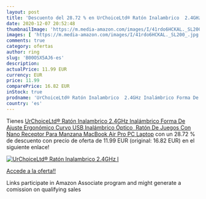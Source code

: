 ```yaml
---
layout: post
title: 'Descuento del 28.72 % en UrChoiceLtd® Ratón Inalambrico  2.4GHz I'
date: 2020-12-07 20:52:48
thumbnailImage: 'https://m.media-amazon.com/images/I/41rdo6HCKAL._SL200_.jpg'
images: [ 'https://m.media-amazon.com/images/I/41rdo6HCKAL._SL200_.jpg' ]
comments: true
category: ofertas
author: ring
slug: 'B00OSX5AJ6-es'
description:
actualPrice: 11.99 EUR
currency: EUR
price: 11.99
comparePrice: 16.82 EUR
inStock: true
prodname: 'UrChoiceLtd® Ratón Inalambrico  2.4GHz Inalámbrico Forma De Ajuste Ergonómico Curvo USB Inalámbrico Óptico  Ratón De Juegos Con Nano Receptor Para Manzana MacBook Air Pro PC Laptop'
country: 'es'
---
```


Tienes [UrChoiceLtd® Ratón Inalambrico  2.4GHz Inalámbrico Forma De Ajuste Ergonómico Curvo USB Inalámbrico Óptico  Ratón De Juegos Con Nano Receptor Para Manzana MacBook Air Pro PC Laptop](https://www.amazon.es/dp/B00OSX5AJ6/?tag=tolees-21) con un 28.72 % de descuento con precio de oferta de 11.99 EUR (original: 16.82 EUR) en el siguiente enlace!

[![UrChoiceLtd® Ratón Inalambrico  2.4GHz I](https://m.media-amazon.com/images/I/41rdo6HCKAL._SL200_.jpg)](https://www.amazon.es/dp/B00OSX5AJ6/?tag=tolees-21)

[Accede a la oferta!!](https://www.amazon.es/dp/B00OSX5AJ6/?tag=tolees-21)

Links participate in Amazon Associate program and might generate a comission on qualifying sales


